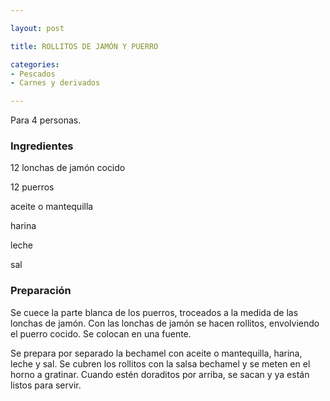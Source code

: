 ```yaml
---

layout: post

title: ROLLITOS DE JAMÓN Y PUERRO

categories:
- Pescados
- Carnes y derivados

---
```


Para 4 personas.

<h3>Ingredientes</h3>

12 lonchas de jamón cocido

12 puerros

aceite o mantequilla

harina

leche

sal

<h3>Preparación</h3>

Se cuece la parte blanca de los puerros, troceados a la medida de las lonchas de jamón. Con las lonchas de jamón se hacen rollitos, envolviendo el puerro cocido. Se colocan en una fuente.

Se prepara por separado la bechamel con aceite o mantequilla, harina, leche y sal. Se cubren los rollitos con la salsa bechamel y se meten en el horno a gratinar. Cuando estén doraditos por arriba, se sacan y ya están listos para servir.
